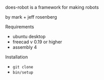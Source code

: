 does-robot is a framework for making robots

by mark + jeff rosenberg

Requirements

- ubuntu desktop
- freecad v 0.19 or higher
 - assembly 4

Installation 

- `git clone`
- `bin/setup` 
